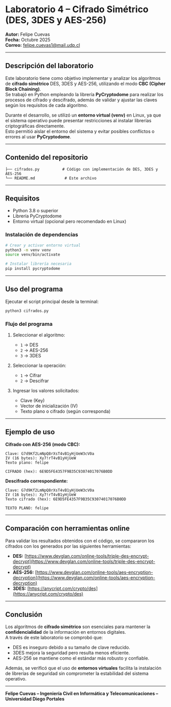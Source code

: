 # Laboratorio 4 – Cifrado Simétrico (DES, 3DES y AES-256)

**Autor:** Felipe Cuevas  
**Fecha:** Octubre 2025  
**Correo:** felipe.cuevas1@mail.udp.cl  

---

##  Descripción del laboratorio

Este laboratorio tiene como objetivo implementar y analizar los algoritmos de **cifrado simétrico** DES, 3DES y AES-256, utilizando el modo **CBC (Cipher Block Chaining)**.  
Se trabajó en Python empleando la librería **PyCryptodome** para realizar los procesos de cifrado y descifrado, además de validar y ajustar las claves según los requisitos de cada algoritmo.

Durante el desarrollo, se utilizó un **entorno virtual (venv)** en Linux, ya que el sistema operativo puede presentar restricciones al instalar librerías criptográficas directamente.  
Esto permitió aislar el entorno del sistema y evitar posibles conflictos o errores al usar **PyCryptodome**.

---

##  Contenido del repositorio

```
├── cifrados.py          # Código con implementación de DES, 3DES y AES-256
└── README.md             # Este archivo
```

---

##  Requisitos

- Python 3.8 o superior  
- Librería PyCryptodome  
- Entorno virtual (opcional pero recomendado en Linux)

### Instalación de dependencias

```bash
# Crear y activar entorno virtual
python3 -m venv venv
source venv/bin/activate

# Instalar librería necesaria
pip install pycryptodome
```

---

##  Uso del programa

Ejecutar el script principal desde la terminal:

```bash
python3 cifrados.py
```

### Flujo del programa

1. Seleccionar el algoritmo:
   - `1` → DES  
   - `2` → AES-256  
   - `3` → 3DES  

2. Seleccionar la operación:
   - `1` → Cifrar  
   - `2` → Descifrar  

3. Ingresar los valores solicitados:
   - Clave (Key)  
   - Vector de inicialización (IV)  
   - Texto plano o cifrado (según corresponda)

---

##  Ejemplo de uso

**Cifrado con AES-256 (modo CBC):**

```
Clave: G7d9Kf2LmNpQ8rXsT4vB1yHjUeW3cV0a
IV (16 bytes): Xy7!rT4vB1yHjUeW
Texto plano: felipe

CIFRADO (hex): 6E9D5FE4357F9B35C93074017076B0DD
```

**Descifrado correspondiente:**

```
Clave: G7d9Kf2LmNpQ8rXsT4vB1yHjUeW3cV0a
IV (16 bytes): Xy7!rT4vB1yHjUeW
Texto cifrado (hex): 6E9D5FE4357F9B35C93074017076B0DD

TEXTO PLANO: felipe
```

---

##  Comparación con herramientas online

Para validar los resultados obtenidos con el código, se compararon los cifrados con los generados por las siguientes herramientas:

- **DES:** [https://www.devglan.com/online-tools/triple-des-encrypt-decrypt](https://www.devglan.com/online-tools/triple-des-encrypt-decrypt)  
- **AES-256:** [https://www.devglan.com/online-tools/aes-encryption-decryption](https://www.devglan.com/online-tools/aes-encryption-decryption)  
- **3DES:** [https://anycript.com/crypto/des](https://anycript.com/crypto/des)

---

##  Conclusión

Los algoritmos de **cifrado simétrico** son esenciales para mantener la **confidencialidad** de la información en entornos digitales.  
A través de este laboratorio se comprobó que:

- DES es inseguro debido a su tamaño de clave reducido.  
- 3DES mejora la seguridad pero resulta menos eficiente.  
- AES-256 se mantiene como el estándar más robusto y confiable.  

Además, se verificó que el uso de **entornos virtuales** facilita la instalación de librerías de seguridad sin comprometer la estabilidad del sistema operativo.

---

**Felipe Cuevas – Ingeniería Civil en Informática y Telecomunicaciones – Universidad Diego Portales**

